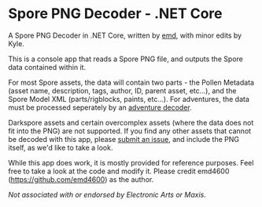 # Spore PNG Decoder - .NET Core
A Spore PNG Decoder in .NET Core, written by [emd](https://github.com/emd4600), with minor edits by Kyle.

This is a console app that reads a Spore PNG file, and outputs the Spore data contained within it.

For most Spore assets, the data will contain two parts - the Pollen Metadata (asset name, description, tags, author, ID, parent asset, etc...), and the Spore Model XML (parts/rigblocks, paints, etc...). For adventures, the data must be processed seperately by an [adventure decoder](https://github.com/Spore-Community/Adventure-Decoder).

Darkspore assets and certain overcomplex assets (where the data does not fit into the PNG) are not supported. If you find any other assets that cannot be decoded with this app, please [submit an issue](https://github.com/Spore-Community/PNG-Decoder-NetCore/issues/new), and include the PNG itself, as we'd like to take a look.

While this app does work, it is mostly provided for reference purposes. Feel free to take a look at the code and modify it. Please credit emd4600 (https://github.com/emd4600) as the author.

*Not associated with or endorsed by Electronic Arts or Maxis.*

